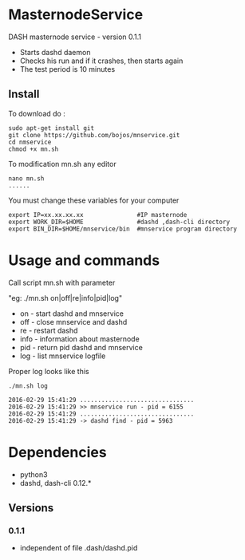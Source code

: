 # MasternodeService

DASH masternode service - version 0.1.1

* Starts dashd daemon
* Checks his run and if it crashes, then starts again
* The test period is 10 minutes

## Install

To download do :

    sudo apt-get install git
    git clone https://github.com/bojos/mnservice.git
    cd nmservice
    chmod +x mn.sh
    
To modification mn.sh any editor
    
    nano mn.sh
    ......
    
You must change these variables for your computer
    
    export IP=xx.xx.xx.xx               #IP masternode
    export WORK_DIR=$HOME               #dashd ,dash-cli directory
    export BIN_DIR=$HOME/mnservice/bin  #mnservice program directory

    
# Usage and commands
    
Call script mn.sh with parameter
    
"eg: ./mn.sh on|off|re|info|pid|log"

* on      - start dashd and mnservice
* off     - close mnservice and dashd
* re      - restart dashd
* info    - information about masternode
* pid     - return pid dashd and mnservice
* log     - list mnservice logfile

   
Proper log looks like this

    ./mn.sh log

    2016-02-29 15:41:29 ................................
    2016-02-29 15:41:29 >> mnservice run - pid = 6155
    2016-02-29 15:41:29 ................................
    2016-02-29 15:41:29 -> dashd find - pid = 5963

    
# Dependencies
    
* python3
* dashd, dash-cli 0.12.*    

## Versions

### 0.1.1 
- independent of file .dash/dashd.pid
